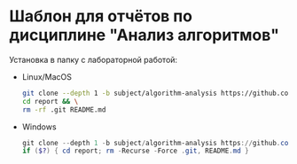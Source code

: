 # Шаблон для отчётов по дисциплине "Анализ алгоритмов"

Установка в папку с лабораторной работой:

- Linux/MacOS
  ```bash
  git clone --depth 1 -b subject/algorithm-analysis https://github.com/malyinik/bmstu-typst-template.git report/ && \
  cd report && \
  rm -rf .git README.md
  ```
- Windows
  ```powershell
  git clone --depth 1 -b subject/algorithm-analysis https://github.com/malyinik/bmstu-typst-template.git report/;
  if ($?) { cd report; rm -Recurse -Force .git, README.md }
  ```
